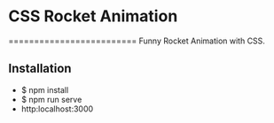 # CSS Rocket Animation
=========================
Funny Rocket Animation with CSS.

Installation
--------------------

+ $ npm install
+ $ npm run serve
+ http:localhost:3000